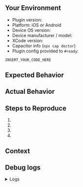 <!--
*****************************************************************
* WARNING:  If you ignore this template, so too will your issue
*****************************************************************

 Provide a general summary of the issue in the Title above. Please use syntax highlighting when posting code. Wrap your code in three(3) back ticks (```) . Thank you.
-->
## Your Environment
* Plugin version:
* Platform: iOS or Android
* Device OS version:
* Device manufacturer / model:
* XCode version:
* Capacitor info (`npx cap doctor`)
* Plugin config provided to `#ready`:
```javascript <!-- syntax-highlighting:  paste your code below -->
INSERT_YOUR_CODE_HERE
```

## Expected Behavior
<!--- Tell us what should happen -->

## Actual Behavior
<!--- Tell us what happens instead -->

## Steps to Reproduce
<!--- reproduce this issue; include code to reproduce, if relevant -->
1.
2.
3.
4.

## Context
<!--- What were you trying to do? -->

## Debug logs
<!-- include iOS / Android logs
- ios XCode logs,
- use #getLog / #emailLog methods (@see docs)
- Android: $ adb logcat
-->
<details>
	<summary>Logs</summary>

```<!-- Syntax highlighting:  DO NOT REMOVE -->
PASTE_YOUR_LOGS_HERE
```

</details>
